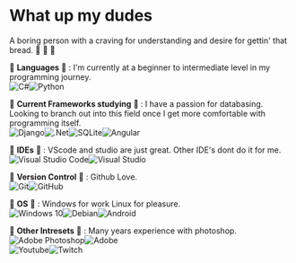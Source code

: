 # What up my dudes
A boring person with a craving for understanding and desire for gettin' that bread. 🍞 🍞 🍞

<!-- Current Languages studying -->
 🌱 <b>Languages</b> 🌱 : I'm currently at a beginner to intermediate level in my programming journey.<br />
<img alt="C#" src="https://img.shields.io/badge/c%23-%23239120.svg?style=for-the-badge&logo=c-sharp&logoColor=white"/><img alt="Python" src="https://img.shields.io/badge/python-%2314354C.svg?style=for-the-badge&logo=python&logoColor=white"/><br>

<!-- Current Frameworks studying -->
 🍑 <b>Current Frameworks studying</b> 🍑 : I have a passion for databasing. Looking to branch out into this field once I get more comfortable with programming itself.<br />
<img alt="Django" src="https://img.shields.io/badge/django-%23092E20.svg?style=for-the-badge&logo=django&logoColor=white"/><img alt=".Net" src="https://img.shields.io/badge/.NET-5C2D91?style=for-the-badge&logo=.net&logoColor=white"/><img alt="SQLite" src ="https://img.shields.io/badge/sqlite-%2307405e.svg?style=for-the-badge&logo=sqlite&logoColor=white"/><img alt="Angular" src="https://img.shields.io/badge/angular-%23DD0031.svg?style=for-the-badge&logo=angular&logoColor=white"/><br>

<!-- IDE of choice -->
🍐 <b>IDEs</b> 🍐 : VScode and studio are just great. Other IDE's dont do it for me.<br />
<img alt="Visual Studio Code" src="https://img.shields.io/badge/VisualStudioCode-0078d7.svg?style=for-the-badge&logo=visual-studio-code&logoColor=white"/><img alt="Visual Studio" src="https://img.shields.io/badge/VisualStudio-5C2D91.svg?style=for-the-badge&logo=visual-studio&logoColor=white"/><br>

 🐶 <b>Version Control</b> 🐶 : Github Love.<br />
<img alt="Git" src="https://img.shields.io/badge/git-%23F05033.svg?style=for-the-badge&logo=git&logoColor=white"/><img alt="GitHub" src="https://img.shields.io/badge/github-%23121011.svg?style=for-the-badge&logo=github&logoColor=white"/><br />

 🌸 <b>OS</b> 🌸 : Windows for work Linux for pleasure.<br />
<img alt="Windows 10" src="https://img.shields.io/badge/Windows-0078D6?style=for-the-badge&logo=windows&logoColor=white" /><img alt="Debian" src="https://img.shields.io/badge/Debian-D70A53?style=for-the-badge&logo=debian&logoColor=white" /><img alt="Android" src="https://img.shields.io/badge/Android-3DDC84?style=for-the-badge&logo=android&logoColor=white" /><br />

🐲 <b>Other Intresets</b> 🐲 : Many years experience with photoshop.<br />
<img alt="Adobe Photoshop" src="https://img.shields.io/badge/adobephotoshop-%2331A8FF.svg?style=for-the-badge&logo=adobephotoshop&logoColor=white"/><img alt="Adobe" src="https://img.shields.io/badge/adobe-%23FF0000.svg?style=for-the-badge&logo=adobe&logoColor=white"/><br />
<img alt="Youtube" src="https://img.shields.io/badge/YouTube-FF0000?style=for-the-badge&logo=youtube&logoColor=white"/><img alt="Twitch" src="https://img.shields.io/badge/Twitch-9146FF?style=for-the-badge&logo=twitch&logoColor=white"/><br />
